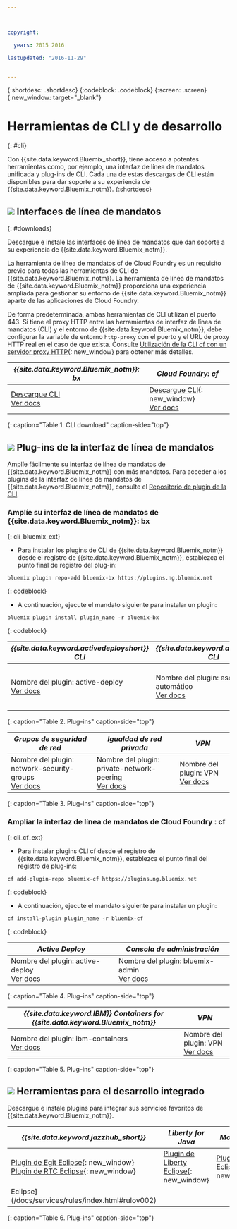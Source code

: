 ```yaml
---



copyright:

  years: 2015 2016

lastupdated: "2016-11-29"


---
```


{:shortdesc: .shortdesc}
{:codeblock: .codeblock}
{:screen: .screen}
{:new_window: target="_blank"}

# Herramientas de CLI y de desarrollo
{: #cli}

Con {{site.data.keyword.Bluemix_short}}, tiene acceso a potentes herramientas como, por ejemplo, una interfaz de línea de mandatos unificada y plug-ins de CLI. Cada una de estas descargas de CLI están disponibles para dar soporte a su experiencia de {{site.data.keyword.Bluemix_notm}}.
{:shortdesc}

## ![](./images/CLI.svg) Interfaces de línea de mandatos
{: #downloads}

Descargue e instale las interfaces de línea de mandatos que dan soporte a su experiencia de
{{site.data.keyword.Bluemix_notm}}.

La herramienta de línea de mandatos cf de Cloud Foundry es un requisito previo para todas las herramientas de CLI de {{site.data.keyword.Bluemix_notm}}. La herramienta de línea de mandatos de {{site.data.keyword.Bluemix_notm}} proporciona
una experiencia ampliada para gestionar su entorno de {{site.data.keyword.Bluemix_notm}} aparte de las aplicaciones de Cloud Foundry.

De forma predeterminada, ambas herramientas de CLI utilizan el puerto 443. Si tiene el proxy HTTP entre las herramientas de interfaz de línea de mandatos (CLI) y el entorno de {{site.data.keyword.Bluemix_notm}}, debe configurar la variable de entorno `http-proxy` con el puerto y el URL de proxy HTTP real en el caso de que exista. Consulte [Utilización de la CLI cf con un servidor proxy HTTP](http://docs.cloudfoundry.org/cf-cli/http-proxy.html){: new_window} para obtener más detalles.


| *{{site.data.keyword.Bluemix_notm}}: bx* | *Cloud Foundry: cf* |
|---------------------|---------------|
| [Descargue CLI](http://clis.ng.bluemix.net/) <br> [Ver docs](/docs/cli/reference/bluemix_cli/index.html)|  [Descargue CLI](https://github.com/cloudfoundry/cli/releases){: new_window}  <br> [Ver docs](/docs/cli/reference/cfcommands/index.html) |
{: caption="Table 1. CLI download" caption-side="top"}


## ![](./images/CLI_Plugin.svg) Plug-ins de la interfaz de línea de mandatos

Amplíe fácilmente su interfaz de línea de mandatos de {{site.data.keyword.Bluemix_notm}} con más mandatos. Para acceder
a los plugins de la interfaz de línea de mandatos de {{site.data.keyword.Bluemix_notm}}, consulte el
[Repositorio de plugin de la CLI](https://plugins.ng.bluemix.net/).

### Amplíe su interfaz de línea de mandatos de {{site.data.keyword.Bluemix_notm}}: bx
{: cli_bluemix_ext}

* Para instalar los plugins de CLI de {{site.data.keyword.Bluemix_notm}} desde el registro de {{site.data.keyword.Bluemix_notm}}, establezca el punto final de registro del plug-in:

```
bluemix plugin repo-add bluemix-bx https://plugins.ng.bluemix.net
```
{: codeblock}

* A continuación, ejecute el mandato siguiente para instalar un plugin:

```
bluemix plugin install plugin_name -r bluemix-bx
```
{: codeblock}


| *{{site.data.keyword.activedeployshort}} CLI* | *{{site.data.keyword.autoscaling}} CLI* | *IBM Containers*  |
|-----|-----|-----|
| Nombre del plugin: active-deploy <br> [Ver docs](/docs/services/ActiveDeploy/cli.html#cli) | Nombre del plugin: escalado automático <br> [Ver docs](/docs/cli/plugins/auto-scaling/index.html) |  Nombre del plugin: IBM-Containers  <br> [Ver docs](/docs/cli/plugins/containers/index.html) |
{: caption="Table 2. Plug-ins" caption-side="top"}

| *Grupos de seguridad de red* |  *Igualdad de red privada* | *VPN*  |  
|-----|-----|-----|
| Nombre del plugin: network-security-groups <br> [Ver docs](/docs/cli/plugins/networksecuritygroups/index.html) | Nombre del plugin: private-network-peering  <br> [Ver docs](/docs/cli/plugins/pnp/index.html) |Nombre del plugin: VPN  <br> [Ver docs](/docs/cli/plugins/bx_vpn/index.html) |
{: caption="Table 3. Plug-ins" caption-side="top"}

### Ampliar la interfaz de línea de mandatos de Cloud Foundry : cf
{: cli_cf_ext}

* Para instalar plugins CLI cf desde el registro de {{site.data.keyword.Bluemix_notm}}, establezca el punto final del registro de plug-ins:

```
cf add-plugin-repo bluemix-cf https://plugins.ng.bluemix.net
```
{: codeblock}

* A continuación, ejecute el mandato siguiente para instalar un plugin:

```
cf install-plugin plugin_name -r bluemix-cf
```
{: codeblock}


| *Active Deploy* | *Consola de administración* |
|-----------------|-----------------|
| Nombre del plugin: active-deploy <br>  [Ver docs](/docs/services/ActiveDeploy/cli.html#cli) |  Nombre del plugin: bluemix-admin <br> [Ver docs](/docs/cli/plugins/bluemix_admin/index.html) |
{: caption="Table 4. Plug-ins" caption-side="top"}


| *{{site.data.keyword.IBM}} Containers for {{site.data.keyword.Bluemix_notm}}* | *VPN* |
|-----------------|-----------------|
| Nombre del plugin: ibm-containers <br> [Ver docs](https://www.{DomainName}/docs/containers/container_cli_cfic.html#container_cli_cfic) | Nombre del plugin: VPN <br> [Ver docs](/docs/cli/plugins/vpn/index.html) |
{: caption="Table 5. Plug-ins" caption-side="top"}


## ![](./images/Integrated_Dev_Tools.svg) Herramientas para el desarrollo integrado

Descargue e instale plugins para integrar sus servicios favoritos de {{site.data.keyword.Bluemix_notm}}.

| *{{site.data.keyword.jazzhub_short}}* | *Liberty for Java* | *MobileFirst* | *{{site.data.keyword.rules_short}}* |
|-------------|----------|----------|----------|
| [Plugin de Egit Eclipse](https://hub.jazz.net/docs/reference/gitclient/#eclipse_using_egit){: new_window} <br> [Plugin de RTC Eclipse](https://hub.jazz.net/docs/reference/gitclient/#eclipse_using_rtc){: new_window} | [Plugin de Liberty Eclipse](https://developer.ibm.com/wasdev/downloads/liberty-profile-using-eclipse/){: new_window} | [Plugin de Eclipse](https://marketplace.eclipse.org/content/ibm-mobilefirst-platform-studio){: new_window} | [Plugin de Rules Designer
Eclipse](/docs/services/rules/index.html#rulov002) |
{: caption="Table 6. Plug-ins" caption-side="top"}
